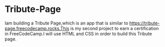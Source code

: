 # Tribute-Page
 Iam building a Tribute Page,which is an app that is similar to  https://tribute-page.freecodecamp.rocks.This is my second project to earn a certification in FreeCodeCamp.I will use HTML and CSS in order to build this Tribute page.
